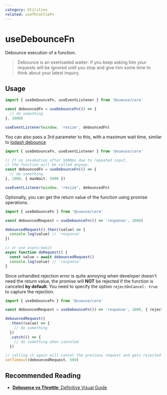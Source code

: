 ```yaml
---
category: Utilities
related: useThrottleFn
---
```


# useDebounceFn

Debounce execution of a function.

> Debounce is an overloaded waiter: if you keep asking him your requests will be ignored until you stop and give him some time to think about your latest inquiry.

## Usage

```ts
import { useDebounceFn, useEventListener } from '@vueuse/core'

const debouncedFn = useDebounceFn(() => {
  // do something
}, 1000)

useEventListener(window, 'resize', debouncedFn)
```

You can also pass a 3rd parameter to this, with a maximum wait time, similar to [lodash debounce](https://lodash.com/docs/4.17.15#debounce)

```ts
import { useDebounceFn, useEventListener } from '@vueuse/core'

// If no invokation after 5000ms due to repeated input,
// the function will be called anyway.
const debouncedFn = useDebounceFn(() => {
  // do something
}, 1000, { maxWait: 5000 })

useEventListener(window, 'resize', debouncedFn)
```

Optionally, you can get the return value of the function using promise operations.

```ts
import { useDebounceFn } from '@vueuse/core'

const debouncedRequest = useDebounceFn(() => 'response', 1000)

debouncedRequest().then((value) => {
  console.log(value) // 'response'
})

// or use async/await
async function doRequest() {
  const value = await debouncedRequest()
  console.log(value) // 'response'
}
```

Since unhandled rejection error is quite annoying when developer doesn't need the return value, the promise will **NOT** be rejected if the function is canceled **by default**. You need to specify the option `rejectOnCancel: true` to capture the rejection.

```ts
import { useDebounceFn } from '@vueuse/core'

const debouncedRequest = useDebounceFn(() => 'response', 1000, { rejectOnCancel: true })

debouncedRequest()
  .then((value) => {
    // do something
  })
  .catch(() => {
    // do something when canceled
  })

// calling it again will cancel the previous request and gets rejected
setTimeout(debouncedRequest, 500)
```

## Recommended Reading

- [**Debounce vs Throttle**: Definitive Visual Guide](https://kettanaito.com/blog/debounce-vs-throttle)
